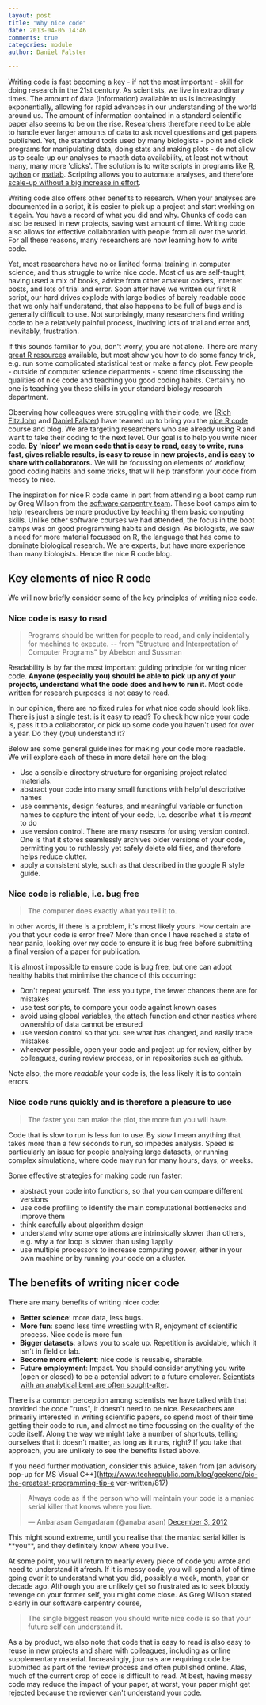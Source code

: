 ```yaml
---
layout: post
title: "Why nice code"
date: 2013-04-05 14:46
comments: true
categories: module
author: Daniel Falster

---
```


<!-- 
Why are students here
Goals: performance, learning, affective, social
Value: attainment, intrinsic, instrumental 

Instrumental - allows you to accomplish other important goals (extrinsic 
rewards), i.e. learn about world, write papers, impress others
Intrinsic - value nice code for itself (craftsmanship)
Attainment -  satisfaction in getting something to work
-->

Writing code is fast becoming a key - if not the most important - skill for 
doing research in the 21st century. As scientists, we live in extraordinary 
times. The amount of data (information) available to us is increasingly 
exponentially, allowing for rapid advances in our understanding of the world 
around us. The amount of information contained in a standard scientific paper 
also seems to be on the rise. Researchers therefore need to be able to handle 
ever larger amounts of data to ask novel questions and get papers published.
Yet, the standard tools used by many biologists -  point and click programs for 
manipulating data, doing stats and making plots - do not allow us to scale-up 
our analyses to macth data availability, at least not without many, many more 
'clicks'. The solution is to write scripts in programs like 
[R](www.r-project.org/), [python](http://www.python.org/) or 
[matlab](http://www.mathworks.com.au/products/matlab/). Scripting allows you to 
automate analyses, and therefore [scale-up without a big increase in 
effort](http://i.imgur.com/SbzNW8s.png).  


Writing code also offers other benefits to research. When your 
analyses are documented in a script, it is easier to pick up a project and 
start working on it again. You have a record of what you did and why. Chunks 
of code can also be reused in new projects, saving vast amount of time. Writing 
code also allows for effective collaboration with people from all over the 
world. For all these reasons, many researchers are now learning how to write 
code.

Yet, most researchers have no or limited formal training in computer science, 
and thus struggle to write nice code. Most of us are self-taught, having used a 
mix of books, advice from other amateur coders, internet posts, and lots of 
trial and error. Soon after have we written our first R script, our hard drives 
explode with large bodies of barely readable code that we only half understand, 
that also happens to be full of bugs and is generally difficult to use. Not 
surprisingly, many researchers find writing code to be a relatively painful 
process, involving lots of trial and error and, inevitably, frustration. 

If this sounds familiar to you, don't worry, you are not alone. There are many 
[great R resources](/intro/resources.html) available, but most show you how 
to do some fancy trick, e.g. run some complicated statistical test or make a 
fancy plot. Few people - outside of computer science departments - spend time 
discussing the qualities of nice code and teaching you good coding habits. 
Certainly no one is teaching you these skills in your standard biology research 
department.

Observing how colleagues were struggling with their code, we 
([Rich FitzJohn](http://www.zoology.ubc.ca/~fitzjohn/) and 
[Daniel Falster](http://www.falsters.net/daniel)) have teamed up to bring you 
the [nice R code](http://nicercode.github.io/) course and blog. We are 
targeting researchers who are already using R and want to take their coding to 
the next level. Our goal is to help you write nicer code. **By 'nicer' we mean 
code that is easy to read, easy to write, runs fast, gives reliable results, is 
easy to reuse in new projects, and is easy to share with collaborators.** We 
will be focussing on elements of workflow, good coding habits and some tricks,
that will help transform your code from messy to nice.

The inspiration for nice R code came in part from attending a boot camp run by 
Greg Wilson from the [software carpentry team](http://software-carpentry.org/). 
These boot camps aim to help researchers be more productive by teaching them 
basic computing skills. Unlike other software courses we had attended, the 
focus in the boot camps was on good programming habits and design. As 
biologists, we saw a need for more material focussed on R, the language that 
has come to dominate biological research. We are experts, but have more 
experience than many biologists. Hence the nice R code blog.

## Key elements of nice R code
We will now briefly consider some of the key principles of writing nice code. 

### Nice code is easy to read

> Programs should be written for people to read, and only incidentally for 
machines to execute.
> -- from "Structure and Interpretation of Computer Programs" by Abelson and 
Sussman

Readability is by far the most important guiding principle for writing nicer 
code. **Anyone (especially you) should be able to pick up any of your 
projects, understand what the code does and how to run it**. Most code 
written for research purposes is not easy to read.

In our opinion, there are no fixed rules for what nice code should look like. 
There 
is just a single test: is it easy to read? To check how nice your code
is, pass it to a collaborator, or pick up some code you haven't used for 
over a year. Do they (you) understand it?

Below are some general guidelines for making your code more readable. We 
will explore each of these in more detail here on the blog:

- Use a sensible directory structure for organising project related 
materials. 
- abstract your code into many small functions with helpful descriptive 
names 
- use comments, design features, and meaningful variable or function names 
to capture the intent of your code, i.e. describe what it is *meant* to do
- use version control. There are many reasons for using version control. 
One is that it stores seamlessly archives older versions of your code, 
permitting you to ruthlessly yet safely delete old files, and therefore helps 
reduce clutter. 
- apply a consistent style, such as that described in  the google R style 
guide.


### Nice code is reliable, i.e. bug free

> The computer does exactly what you tell it to.

In other words, if there is a problem, it's most likely yours. How certain 
are you that your code is error free? More than once I have reached a state 
of near panic, looking over my code to ensure it is bug free before 
submitting a final version of a paper for publication. 

It is almost impossible to ensure code is bug free, but one can adopt healthy
habits that minimise the chance of this occurring:

- Don't repeat yourself. The less you type, the fewer chances there are for 
mistakes
- use test scripts, to compare your code against known cases
- avoid using global variables, the attach function and other nasties where 
ownership of data cannot be ensured
- use version control so that you see what has changed, and easily trace 
mistakes
- wherever possible, open your code and project up for review, either by 
colleagues, during review process, or in repositories such as github.

Note also, the more *readable* your code is, the less likely it is to contain 
errors.

### Nice code runs quickly and is therefore a pleasure to use

> The faster you can make the plot, the more fun you will have.

Code that is slow to run is less fun to use. By *slow* I mean anything
that takes more than a few seconds to run, so impedes analysis. 
Speed is particularly an issue for people analysing large datasets, or 
running complex simulations, where code may run for many hours, days, 
or weeks. 

Some effective strategies for making code run faster:

- abstract your code into functions, so that you can compare different 
versions
- use code profiling to identify the main computational bottlenecks
and improve them
- think carefully about algorithm design
- understand why some operations are intrinsically slower 
than others, e.g. why a `for` loop is slower than using `lapply`
- use multiple processors to increase computing power, either in your
own machine or by running your code on a cluster.

## The benefits of writing nicer code
There are many benefits of writing nicer code:

- **Better science**: more data, less bugs.
- **More fun**: spend less time wrestling with R, enjoyment of scientific 
process. Nice code is more fun
- **Bigger datasets**: allows you to scale up. Repetition is avoidable, which 
it isn't in field or lab. 
- **Become more efficient**:  nice code is reusable, sharable. 
- **Future employment**: Impact. You should consider anything 
you write (open or closed) to be a potential advert to a future employer. [Scientists with an analytical bent are often sought-after](http://www.nature.com/naturejobs/science/articles/10.1038/nj7440-271).

There is a common perception among scientists we have talked with that provided 
the code "runs", it doesn't need to be nice. Researchers are primarily 
interested in writing scientific papers, so spend 
most of their time getting their code to run, and almost no time focussing on 
the 
quality of the code itself. Along the way we might take a number of shortcuts, 
telling ourselves that it doesn't matter, as 
long as it runs, right? If you take that approach, you are unlikely to see the benefits listed above.

If you need further motivation, consider this advice, 
taken from [an advisory pop-up for MS Visual 
C++](http://www.techrepublic.com/blog/geekend/pic-the-greatest-programming-tip-e
ver-written/817)  

<blockquote class="twitter-tweet"><p>Always code as if the person who will 
maintain your code is a maniac serial killer that knows where you 
live.</p>&mdash; Anbarasan Gangadaran (@anabarasan) <a 
href="https://twitter.com/anabarasan/status/275606827922767872">December 3, 
2012</a></blockquote>
<script async src="//platform.twitter.com/widgets.js" charset="utf-8"></script>
This might sound extreme, until you realise that the maniac serial killer is 
**you**, and they definitely know where you live. 


At some point, you will 
return to nearly every piece of code you wrote and need to understand it 
afresh. If it is messy code, you will spend a lot of time going over it to 
understand what you did, possibly a week, month, year or decade ago. Although 
you are unlikely get so frustrated as to seek bloody revenge on your former 
self, you might come close. As Greg Wilson stated clearly in our software 
carpentry course, 
> The single biggest reason you should write nice code is so that your future 
> self can understand it.


As a by product, we also note that code that is easy to read is also easy to 
reuse in new projects and share with colleagues, including as online 
supplementary material. Increasingly, journals are requiring code be submitted 
as part of the review process and often published online. Alas, much of the 
current crop of code is difficult to read. At best, having messy code may reduce 
the impact of your paper, at worst, your paper might get rejected because the 
reviewer can't understand your code.


